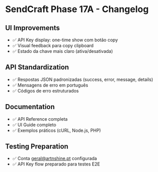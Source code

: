 # SendCraft Phase 17A - Changelog

## UI Improvements
- ✅ API Key display: one-time show com botão copy
- ✅ Visual feedback para copy clipboard
- ✅ Estado da chave mais claro (ativa/desativada)

## API Standardization
- ✅ Respostas JSON padronizadas (success, error, message, details)
- ✅ Mensagens de erro em português
- ✅ Códigos de erro estruturados

## Documentation
- ✅ API Reference completa
- ✅ UI Guide completo
- ✅ Exemplos práticos (cURL, Node.js, PHP)

## Testing Preparation
- ✅ Conta geral@artnshine.pt configurada
- ✅ API Key flow preparado para testes E2E

